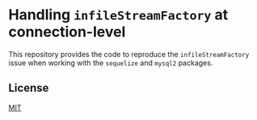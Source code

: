 # Handling `infileStreamFactory` at connection-level

This repository provides the code to reproduce the `infileStreamFactory` issue when working with the `sequelize` and `mysql2` packages.

## License

[MIT](https://choosealicense.com/licenses/mit/)
